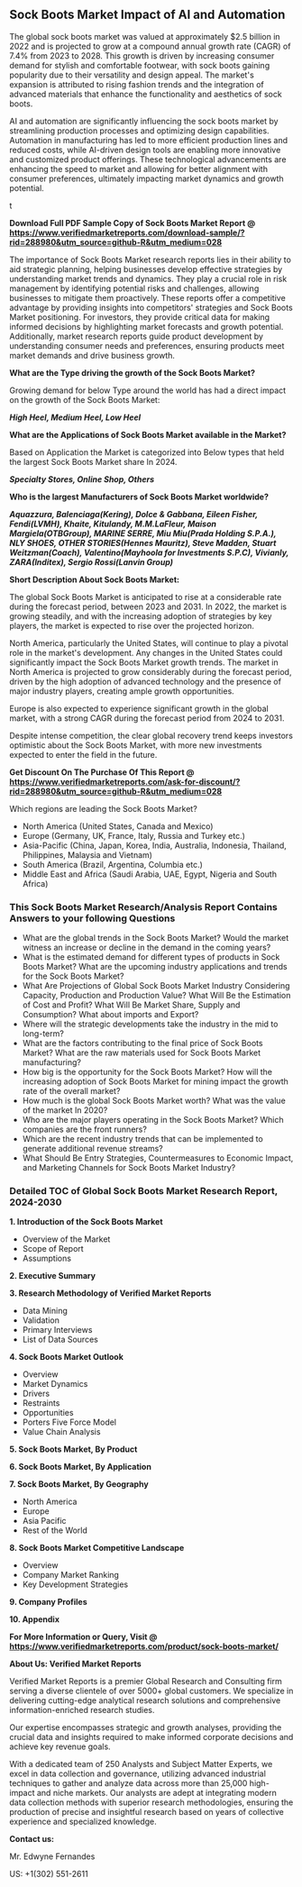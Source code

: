 <h2>Sock Boots Market Impact of AI and Automation</h2><p>The global sock boots market was valued at approximately $2.5 billion in 2022 and is projected to grow at a compound annual growth rate (CAGR) of 7.4% from 2023 to 2028. This growth is driven by increasing consumer demand for stylish and comfortable footwear, with sock boots gaining popularity due to their versatility and design appeal. The market's expansion is attributed to rising fashion trends and the integration of advanced materials that enhance the functionality and aesthetics of sock boots.</p><p>AI and automation are significantly influencing the sock boots market by streamlining production processes and optimizing design capabilities. Automation in manufacturing has led to more efficient production lines and reduced costs, while AI-driven design tools are enabling more innovative and customized product offerings. These technological advancements are enhancing the speed to market and allowing for better alignment with consumer preferences, ultimately impacting market dynamics and growth potential.</p>t</p><p id="" class=""><strong>Download Full PDF Sample Copy of Sock Boots Market Report @ <a href="https://www.verifiedmarketreports.com/download-sample/?rid=288980&utm_source=github-R&utm_medium=028" target="_blank">https://www.verifiedmarketreports.com/download-sample/?rid=288980&utm_source=github-R&utm_medium=028</a></strong></p><p>The importance of&nbsp;Sock Boots Market research reports lies in their ability to aid strategic planning, helping businesses develop effective strategies by understanding market trends and dynamics. They play a crucial role in risk management by identifying potential risks and challenges, allowing businesses to mitigate them proactively. These reports offer a competitive advantage by providing insights into competitors' strategies and Sock Boots Market positioning. For investors, they provide critical data for making informed decisions by highlighting market forecasts and growth potential. Additionally, market research reports guide product development by understanding consumer needs and preferences, ensuring products meet market demands and drive business growth.</p><p><strong>What are the&nbsp;Type driving the growth of the Sock Boots Market?</strong></p><p id="" class="">Growing demand for below Type around the world has had a direct impact on the growth of the Sock Boots Market:</p><em><strong>High Heel, Medium Heel, Low Heel</strong></em></p><strong>What are the&nbsp;Applications&nbsp;of Sock Boots Market available in the Market?</strong></p><p id="" class="">Based on Application the Market is categorized into Below types that held the largest Sock Boots Market share In 2024.</p><em><strong>Specialty Stores, Online Shop, Others</strong></em></p><strong>Who is the largest Manufacturers of Sock Boots Market worldwide?</strong></p><p><em><strong>Aquazzura, Balenciaga(Kering), Dolce & Gabbana, Eileen Fisher, Fendi(LVMH), Khaite, Kitulandy, M.M.LaFleur, Maison Margiela(OTBGroup), MARINE SERRE, Miu Miu(Prada Holding S.P.A.), NLY SHOES, OTHER STORIES(Hennes Mauritz), Steve Madden, Stuart Weitzman(Coach), Valentino(Mayhoola for Investments S.P.C), Vivianly, ZARA(Inditex), Sergio Rossi(Lanvin Group)</strong></em></p><p id="" class=""><strong>Short Description About Sock Boots Market:</strong></p><p>The global Sock Boots Market is anticipated to rise at a considerable rate during the forecast period, between 2023 and 2031. In 2022, the market is growing steadily, and with the increasing adoption of strategies by key players, the market is expected to rise over the projected horizon.</p><p>North America, particularly the United States, will continue to play a pivotal role in the market's development. Any changes in the United States could significantly impact the Sock Boots Market growth trends. The market in North America is projected to grow considerably during the forecast period, driven by the high adoption of advanced technology and the presence of major industry players, creating ample growth opportunities.</p><p>Europe is also expected to experience significant growth in the global market, with a strong CAGR during the forecast period from 2024 to 2031.</p><p>Despite intense competition, the clear global recovery trend keeps investors optimistic about the Sock Boots Market, with more new investments expected to enter the field in the future.</p><p id="" class=""><strong>Get Discount On The Purchase Of This Report @ <a href="https://www.verifiedmarketreports.com/ask-for-discount/?rid=288980&utm_source=github-R&utm_medium=028" target="_blank">https://www.verifiedmarketreports.com/ask-for-discount/?rid=288980&utm_source=github-R&utm_medium=028</a></strong></p>Which regions are leading the Sock Boots Market?</p><ul><li>North America (United States, Canada and Mexico)</li><li>Europe (Germany, UK, France, Italy, Russia and Turkey etc.)</li><li>Asia-Pacific (China, Japan, Korea, India, Australia, Indonesia, Thailand, Philippines, Malaysia and Vietnam)</li><li>South America (Brazil, Argentina, Columbia etc.)</li><li>Middle East and Africa (Saudi Arabia, UAE, Egypt, Nigeria and South Africa)</li></ul><h3 id="" class="">This Sock Boots Market Research/Analysis Report Contains Answers to your following Questions</h3><ul><li>What are the global trends in the Sock Boots Market? Would the market witness an increase or decline in the demand in the coming years?</li><li>What is the estimated demand for different types of products in Sock Boots Market? What are the upcoming industry applications and trends for the Sock Boots Market?</li><li>What Are Projections of Global Sock Boots Market Industry Considering Capacity, Production and Production Value? What Will Be the Estimation of Cost and Profit? What Will Be Market Share, Supply and Consumption? What about imports and Export?</li><li>Where will the strategic developments take the industry in the mid to long-term?</li><li>What are the factors contributing to the final price of Sock Boots Market? What are the raw materials used for Sock Boots Market manufacturing?</li><li>How big is the opportunity for the Sock Boots Market? How will the increasing adoption of Sock Boots Market for mining impact the growth rate of the overall market?</li><li>How much is the global Sock Boots Market worth? What was the value of the market In 2020?</li><li>Who are the major players operating in the Sock Boots Market? Which companies are the front runners?</li><li>Which are the recent industry trends that can be implemented to generate additional revenue streams?</li><li>What Should Be Entry Strategies, Countermeasures to Economic Impact, and Marketing Channels for Sock Boots Market Industry?</li></ul><h3 id="" class="">Detailed TOC of Global Sock Boots Market Research Report, 2024-2030</h3><p id="" class=""><strong>1. Introduction of the Sock Boots Market</strong></p><ul><li>Overview of the Market</li><li>Scope of Report</li><li>Assumptions</li></ul><p id="" class=""><strong>2. Executive Summary</strong></p><p id="" class=""><strong>3. Research Methodology of Verified Market Reports</strong></p><ul><li>Data Mining</li><li>Validation</li><li>Primary Interviews</li><li>List of Data Sources</li></ul><p id="" class=""><strong>4. Sock Boots Market Outlook</strong></p><ul><li>Overview</li><li>Market Dynamics</li><li>Drivers</li><li>Restraints</li><li>Opportunities</li><li>Porters Five Force Model</li><li>Value Chain Analysis</li></ul><p id="" class=""><strong>5. Sock Boots Market, By Product</strong></p><p id="" class=""><strong>6. Sock Boots Market, By Application</strong></p><p id="" class=""><strong>7. Sock Boots Market, By Geography</strong></p><ul><li>North America</li><li>Europe</li><li>Asia Pacific</li><li>Rest of the World</li></ul><p id="" class=""><strong>8. Sock Boots Market Competitive Landscape</strong></p><ul><li>Overview</li><li>Company Market Ranking</li><li>Key Development Strategies</li></ul><p id="" class=""><strong>9. Company Profiles</strong></p><p id="" class=""><strong>10. Appendix</strong></p><p id="" class=""><strong>For More Information or Query, Visit @ <a href="https://www.verifiedmarketreports.com/product/sock-boots-market/" target="_blank">https://www.verifiedmarketreports.com/product/sock-boots-market/</a></strong></p><p id="" class=""><strong>About Us: Verified Market Reports</strong></p><p id="" class="">Verified Market Reports is a premier Global Research and Consulting firm serving a diverse clientele of over 5000+ global customers. We specialize in delivering cutting-edge analytical research solutions and comprehensive information-enriched research studies.</p><p id="" class="">Our expertise encompasses strategic and growth analyses, providing the crucial data and insights required to make informed corporate decisions and achieve key revenue goals.</p><p id="" class="">With a dedicated team of 250 Analysts and Subject Matter Experts, we excel in data collection and governance, utilizing advanced industrial techniques to gather and analyze data across more than 25,000 high-impact and niche markets. Our analysts are adept at integrating modern data collection methods with superior research methodologies, ensuring the production of precise and insightful research based on years of collective experience and specialized knowledge.</p><p id="" class=""><strong>Contact us:</strong></p><p id="" class="">Mr. Edwyne Fernandes</p><p id="" class="">US: +1(302) 551-2611</p>